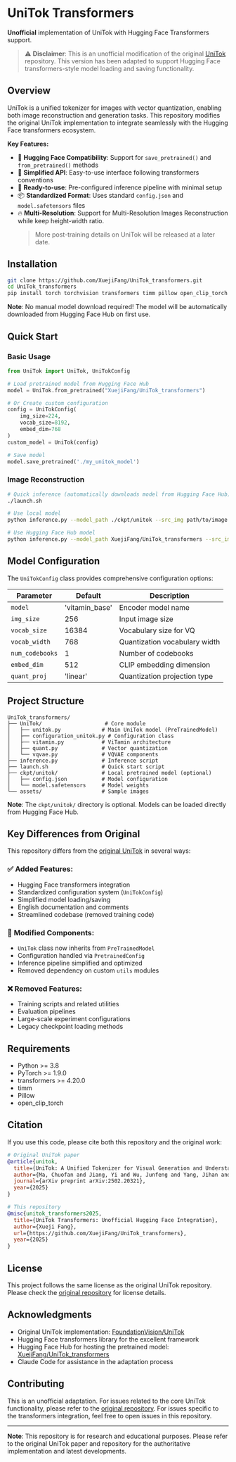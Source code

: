 # UniTok Transformers

**Unofficial** implementation of UniTok with Hugging Face Transformers support.

> ⚠️ **Disclaimer**: This is an unofficial modification of the original [UniTok](https://github.com/FoundationVision/UniTok) repository. This version has been adapted to support Hugging Face transformers-style model loading and saving functionality.

## Overview

UniTok is a unified tokenizer for images with vector quantization, enabling both image reconstruction and generation tasks. This repository modifies the original UniTok implementation to integrate seamlessly with the Hugging Face transformers ecosystem.

**Key Features:**
- 🤗 **Hugging Face Compatibility**: Support for `save_pretrained()` and `from_pretrained()` methods
- 🎯 **Simplified API**: Easy-to-use interface following transformers conventions  
- 🚀 **Ready-to-use**: Pre-configured inference pipeline with minimal setup
- 📦 **Standardized Format**: Uses standard `config.json` and `model.safetensors` files
- 🔥 **Multi-Resolution**: Support for Multi-Resolution Images Reconstruction while keep height-width ratio.
  > More post-training details on UniTok will be released at a later date.

## Installation

```bash
git clone https://github.com/XuejiFang/UniTok_transformers.git
cd UniTok_transformers
pip install torch torchvision transformers timm pillow open_clip_torch
```

**Note**: No manual model download required! The model will be automatically downloaded from Hugging Face Hub on first use.

## Quick Start

### Basic Usage

```python
from UniTok import UniTok, UniTokConfig

# Load pretrained model from Hugging Face Hub
model = UniTok.from_pretrained("XuejiFang/UniTok_transformers")

# Or Create custom configuration
config = UniTokConfig(
    img_size=224,
    vocab_size=8192,
    embed_dim=768
)
custom_model = UniTok(config)

# Save model
model.save_pretrained('./my_unitok_model')
```

### Image Reconstruction

```bash
# Quick inference (automatically downloads model from Hugging Face Hub)
./launch.sh

# Use local model
python inference.py --model_path ./ckpt/unitok --src_img path/to/image.jpg --rec_img output.png

# Use Hugging Face Hub model
python inference.py --model_path XuejiFang/UniTok_transformers --src_img path/to/image.jpg --rec_img output.png
```

## Model Configuration

The `UniTokConfig` class provides comprehensive configuration options:

| Parameter | Default | Description |
|-----------|---------|-------------|
| `model` | 'vitamin_base' | Encoder model name |
| `img_size` | 256 | Input image size |
| `vocab_size` | 16384 | Vocabulary size for VQ |
| `vocab_width` | 768 | Quantization vocabulary width |
| `num_codebooks` | 1 | Number of codebooks |
| `embed_dim` | 512 | CLIP embedding dimension |
| `quant_proj` | 'linear' | Quantization projection type |

## Project Structure

```
UniTok_transformers/
├── UniTok/                    # Core module
│   ├── unitok.py             # Main UniTok model (PreTrainedModel)
│   ├── configuration_unitok.py # Configuration class
│   ├── vitamin.py            # ViTamin architecture
│   ├── quant.py              # Vector quantization
│   └── vqvae.py              # VQVAE components
├── inference.py              # Inference script
├── launch.sh                 # Quick start script
├── ckpt/unitok/              # Local pretrained model (optional)
│   ├── config.json           # Model configuration
│   └── model.safetensors     # Model weights
└── assets/                   # Sample images
```

**Note**: The `ckpt/unitok/` directory is optional. Models can be loaded directly from Hugging Face Hub.

## Key Differences from Original

This repository differs from the [original UniTok](https://github.com/FoundationVision/UniTok) in several ways:

### ✅ **Added Features:**
- Hugging Face transformers integration
- Standardized configuration system (`UniTokConfig`)
- Simplified model loading/saving
- English documentation and comments
- Streamlined codebase (removed training code)

### 🔄 **Modified Components:**
- `UniTok` class now inherits from `PreTrainedModel`
- Configuration handled via `PretrainedConfig`
- Inference pipeline simplified and optimized
- Removed dependency on custom `utils` modules

### ❌ **Removed Features:**
- Training scripts and related utilities
- Evaluation pipelines
- Large-scale experiment configurations
- Legacy checkpoint loading methods

## Requirements

- Python >= 3.8
- PyTorch >= 1.9.0
- transformers >= 4.20.0
- timm
- Pillow
- open_clip_torch

## Citation

If you use this code, please cite both this repository and the original work:

```bibtex
# Original UniTok paper
@article{unitok,
  title={UniTok: A Unified Tokenizer for Visual Generation and Understanding},
  author={Ma, Chuofan and Jiang, Yi and Wu, Junfeng and Yang, Jihan and Yu, Xin and Yuan, Zehuan and Peng, Bingyue and Qi, Xiaojuan},
  journal={arXiv preprint arXiv:2502.20321},
  year={2025}
}

# This repository
@misc{unitok_transformers2025,
  title={UniTok Transformers: Unofficial Hugging Face Integration},
  author={Xueji Fang},
  url={https://github.com/XuejiFang/UniTok_transformers},
  year={2025}
}
```

## License

This project follows the same license as the original UniTok repository. Please check the [original repository](https://github.com/FoundationVision/UniTok) for license details.

## Acknowledgments

- Original UniTok implementation: [FoundationVision/UniTok](https://github.com/FoundationVision/UniTok)
- Hugging Face transformers library for the excellent framework
- Hugging Face Hub for hosting the pretrained model: [XuejiFang/UniTok_transformers](https://huggingface.co/XuejiFang/UniTok_transformers)
- Claude Code for assistance in the adaptation process

## Contributing

This is an unofficial adaptation. For issues related to the core UniTok functionality, please refer to the [original repository](https://github.com/FoundationVision/UniTok). For issues specific to the transformers integration, feel free to open issues in this repository.

---

**Note**: This repository is for research and educational purposes. Please refer to the original UniTok paper and repository for the authoritative implementation and latest developments.